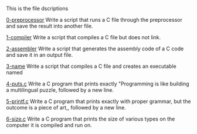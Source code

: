  This is the file dscriptions

[0-preprocessor](0-preprocessor)
Write a script that runs a C file through the preprocessor and save the result into another file.

[1-compiler](1-compiler)
Write a script that compiles a C file but does not link.

[2-assembler](2-assembler)
Write a script that generates the assembly code of a C code and save it in an output file.

[3-name](3-name)
Write a script that compiles a C file and creates an executable named

[4-puts.c](4-puts.c)
Write a C program that prints exactly "Programming is like building a multilingual puzzle, followed by a new line.

[5-printf.c](5-printf.c)
Write a C program that prints exactly with proper grammar, but the outcome is a piece of art,, followed by a new line.

[6-size.c](6-size.c)
Write a C program that prints the size of various types on the computer it is compiled and run on.

